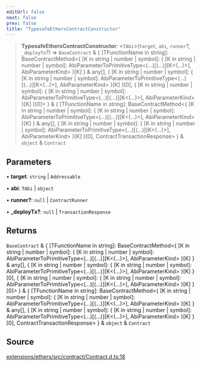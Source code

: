 ```yaml
---
editUrl: false
next: false
prev: false
title: "TypesafeEthersContractConstructor"
---
```


> **TypesafeEthersContractConstructor**: \<`TAbi`\>(`target`, `abi`, `runner`?, `_deployTx`?) => `BaseContract` & \{ \[TFunctionName in string\]: BaseContractMethod\<\{ \[K in string \| number \| symbol\]: \{ \[K in string \| number \| symbol\]: AbiParameterToPrimitiveType\<(...)\[(...)\]\[K\<(...)\>\], AbiParameterKind\> \}\[K\] \} & any\[\], \{ \[K in string \| number \| symbol\]: \{ \[K in string \| number \| symbol\]: AbiParameterToPrimitiveType\<(...)\[(...)\]\[K\<(...)\>\], AbiParameterKind\> \}\[K\] \}\[0\], \{ \[K in string \| number \| symbol\]: \{ \[K in string \| number \| symbol\]: AbiParameterToPrimitiveType\<(...)\[(...)\]\[K\<(...)\>\], AbiParameterKind\> \}\[K\] \}\[0\]\> \} & \{ \[TFunctionName in string\]: BaseContractMethod\<\{ \[K in string \| number \| symbol\]: \{ \[K in string \| number \| symbol\]: AbiParameterToPrimitiveType\<(...)\[(...)\]\[K\<(...)\>\], AbiParameterKind\> \}\[K\] \} & any\[\], \{ \[K in string \| number \| symbol\]: \{ \[K in string \| number \| symbol\]: AbiParameterToPrimitiveType\<(...)\[(...)\]\[K\<(...)\>\], AbiParameterKind\> \}\[K\] \}\[0\], ContractTransactionResponse\> \} & `object` & `Contract`

## Parameters

• **target**: `string` \| `Addressable`

• **abi**: `TAbi` \| `object`

• **runner?**: `null` \| `ContractRunner`

• **\_deployTx?**: `null` \| `TransactionResponse`

## Returns

`BaseContract` & \{ \[TFunctionName in string\]: BaseContractMethod\<\{ \[K in string \| number \| symbol\]: \{ \[K in string \| number \| symbol\]: AbiParameterToPrimitiveType\<(...)\[(...)\]\[K\<(...)\>\], AbiParameterKind\> \}\[K\] \} & any\[\], \{ \[K in string \| number \| symbol\]: \{ \[K in string \| number \| symbol\]: AbiParameterToPrimitiveType\<(...)\[(...)\]\[K\<(...)\>\], AbiParameterKind\> \}\[K\] \}\[0\], \{ \[K in string \| number \| symbol\]: \{ \[K in string \| number \| symbol\]: AbiParameterToPrimitiveType\<(...)\[(...)\]\[K\<(...)\>\], AbiParameterKind\> \}\[K\] \}\[0\]\> \} & \{ \[TFunctionName in string\]: BaseContractMethod\<\{ \[K in string \| number \| symbol\]: \{ \[K in string \| number \| symbol\]: AbiParameterToPrimitiveType\<(...)\[(...)\]\[K\<(...)\>\], AbiParameterKind\> \}\[K\] \} & any\[\], \{ \[K in string \| number \| symbol\]: \{ \[K in string \| number \| symbol\]: AbiParameterToPrimitiveType\<(...)\[(...)\]\[K\<(...)\>\], AbiParameterKind\> \}\[K\] \}\[0\], ContractTransactionResponse\> \} & `object` & `Contract`

## Source

[extensions/ethers/src/contract/Contract.d.ts:18](https://github.com/evmts/tevm-monorepo/blob/main/extensions/ethers/src/contract/Contract.d.ts#L18)
